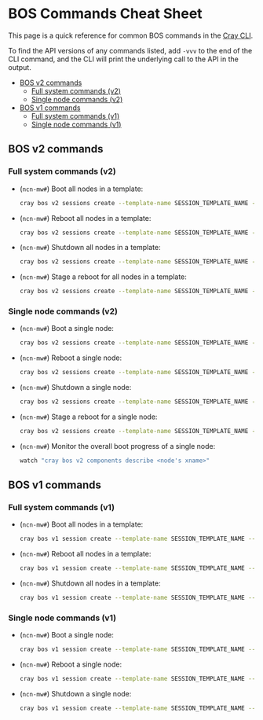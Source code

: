 # BOS Commands Cheat Sheet

This page is a quick reference for common BOS commands in the [Cray CLI](../../glossary.md#cray-cli-cray).

To find the API versions of any commands listed, add `-vvv` to the end of the CLI command, and the CLI will print the underlying call to the API in the output.

* [BOS v2 commands](#bos-v2-commands)
    * [Full system commands (v2)](#full-system-commands-v2)
    * [Single node commands (v2)](#single-node-commands-v2)
* [BOS v1 commands](#bos-v1-commands)
    * [Full system commands (v1)](#full-system-commands-v1)
    * [Single node commands (v1)](#single-node-commands-v1)

## BOS v2 commands

### Full system commands (v2)

* (`ncn-mw#`) Boot all nodes in a template:

    ```bash
    cray bos v2 sessions create --template-name SESSION_TEMPLATE_NAME --operation boot
    ```

* (`ncn-mw#`) Reboot all nodes in a template:

    ```bash
    cray bos v2 sessions create --template-name SESSION_TEMPLATE_NAME --operation reboot
    ```

* (`ncn-mw#`) Shutdown all nodes in a template:

    ```bash
    cray bos v2 sessions create --template-name SESSION_TEMPLATE_NAME --operation shutdown
    ```

* (`ncn-mw#`) Stage a reboot for all nodes in a template:

    ```bash
    cray bos v2 sessions create --template-name SESSION_TEMPLATE_NAME --operation reboot --staged True
    ```

### Single node commands (v2)

* (`ncn-mw#`) Boot a single node:

    ```bash
    cray bos v2 sessions create --template-name SESSION_TEMPLATE_NAME --operation boot --limit <node's xname>
    ```

* (`ncn-mw#`) Reboot a single node:

    ```bash
    cray bos v2 sessions create --template-name SESSION_TEMPLATE_NAME --operation reboot --limit <node's xname>
    ```

* (`ncn-mw#`) Shutdown a single node:

    ```bash
    cray bos v2 sessions create --template-name SESSION_TEMPLATE_NAME --operation shutdown --limit <node's xname>
    ```

* (`ncn-mw#`) Stage a reboot for a single node:

    ```bash
    cray bos v2 sessions create --template-name SESSION_TEMPLATE_NAME --operation reboot --staged True --limit <node's xname>
    ```

* (`ncn-mw#`) Monitor the overall boot progress of a single node:

    ```bash
    watch "cray bos v2 components describe <node's xname>"
    ```

## BOS v1 commands

### Full system commands (v1)

* (`ncn-mw#`) Boot all nodes in a template:

    ```bash
    cray bos v1 session create --template-name SESSION_TEMPLATE_NAME --operation boot
    ```

* (`ncn-mw#`) Reboot all nodes in a template:

    ```bash
    cray bos v1 session create --template-name SESSION_TEMPLATE_NAME --operation reboot
    ```

* (`ncn-mw#`) Shutdown all nodes in a template:

    ```bash
    cray bos v1 session create --template-name SESSION_TEMPLATE_NAME --operation shutdown
    ```

### Single node commands (v1)

* (`ncn-mw#`) Boot a single node:

    ```bash
    cray bos v1 session create --template-name SESSION_TEMPLATE_NAME --operation boot --limit <node's xname>
    ```

* (`ncn-mw#`) Reboot a single node:

    ```bash
    cray bos v1 session create --template-name SESSION_TEMPLATE_NAME --operation reboot --limit <node's xname>
    ```

* (`ncn-mw#`) Shutdown a single node:

    ```bash
    cray bos v1 session create --template-name SESSION_TEMPLATE_NAME --operation shutdown --limit <node's xname>
    ```
